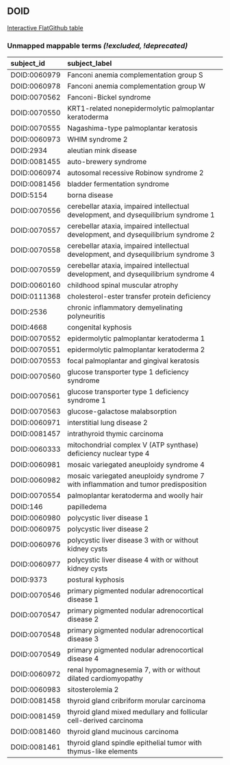 ## DOID
[Interactive FlatGithub table](https://flatgithub.com/monarch-initiative/mondo-ingest?filename=src/ontology/reports/doid_mapping_status.tsv)

### Unmapped mappable terms _(!excluded, !deprecated)_
| subject_id   | subject_label                                                                       |
|:-------------|:------------------------------------------------------------------------------------|
| DOID:0060979 | Fanconi anemia complementation group S                                              |
| DOID:0060978 | Fanconi anemia complementation group W                                              |
| DOID:0070562 | Fanconi-Bickel syndrome                                                             |
| DOID:0070550 | KRT1-related nonepidermolytic palmoplantar keratoderma                              |
| DOID:0070555 | Nagashima-type palmoplantar keratosis                                               |
| DOID:0060973 | WHIM syndrome 2                                                                     |
| DOID:2934    | aleutian mink disease                                                               |
| DOID:0081455 | auto-brewery syndrome                                                               |
| DOID:0060974 | autosomal recessive Robinow syndrome 2                                              |
| DOID:0081456 | bladder fermentation syndrome                                                       |
| DOID:5154    | borna disease                                                                       |
| DOID:0070556 | cerebellar ataxia, impaired intellectual development, and dysequilibrium syndrome 1 |
| DOID:0070557 | cerebellar ataxia, impaired intellectual development, and dysequilibrium syndrome 2 |
| DOID:0070558 | cerebellar ataxia, impaired intellectual development, and dysequilibrium syndrome 3 |
| DOID:0070559 | cerebellar ataxia, impaired intellectual development, and dysequilibrium syndrome 4 |
| DOID:0060160 | childhood spinal muscular atrophy                                                   |
| DOID:0111368 | cholesterol-ester transfer protein deficiency                                       |
| DOID:2536    | chronic inflammatory demyelinating polyneuritis                                     |
| DOID:4668    | congenital kyphosis                                                                 |
| DOID:0070552 | epidermolytic palmoplantar keratoderma 1                                            |
| DOID:0070551 | epidermolytic palmoplantar keratoderma 2                                            |
| DOID:0070553 | focal palmoplantar and gingival keratosis                                           |
| DOID:0070560 | glucose transporter type 1 deficiency syndrome                                      |
| DOID:0070561 | glucose transporter type 1 deficiency syndrome 1                                    |
| DOID:0070563 | glucose-galactose malabsorption                                                     |
| DOID:0060971 | interstitial lung disease 2                                                         |
| DOID:0081457 | intrathyroid thymic carcinoma                                                       |
| DOID:0060333 | mitochondrial complex V (ATP synthase) deficiency nuclear type 4                    |
| DOID:0060981 | mosaic variegated aneuploidy syndrome 4                                             |
| DOID:0060982 | mosaic variegated aneuploidy syndrome 7 with inflammation and tumor predisposition  |
| DOID:0070554 | palmoplantar keratoderma and woolly hair                                            |
| DOID:146     | papilledema                                                                         |
| DOID:0060980 | polycystic liver disease 1                                                          |
| DOID:0060975 | polycystic liver disease 2                                                          |
| DOID:0060976 | polycystic liver disease 3 with or without kidney cysts                             |
| DOID:0060977 | polycystic liver disease 4 with or without kidney cysts                             |
| DOID:9373    | postural kyphosis                                                                   |
| DOID:0070546 | primary pigmented nodular adrenocortical disease 1                                  |
| DOID:0070547 | primary pigmented nodular adrenocortical disease 2                                  |
| DOID:0070548 | primary pigmented nodular adrenocortical disease 3                                  |
| DOID:0070549 | primary pigmented nodular adrenocortical disease 4                                  |
| DOID:0060972 | renal hypomagnesemia 7, with or without dilated cardiomyopathy                      |
| DOID:0060983 | sitosterolemia 2                                                                    |
| DOID:0081458 | thyroid gland cribriform morular carcinoma                                          |
| DOID:0081459 | thyroid gland mixed medullary and follicular cell-derived carcinoma                 |
| DOID:0081460 | thyroid gland mucinous carcinoma                                                    |
| DOID:0081461 | thyroid gland spindle epithelial tumor with thymus-like elements                    |